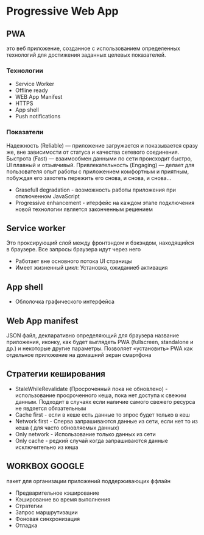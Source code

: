 # Progressive Web App

## PWA
это веб приложение, созданное с использованием определенных технологий для достижения заданных целевых показателей. 

### Технологии
- Service Worker
- Offline ready
- WEB App Manifest
- HTTPS
- App shell
- Push notifications

### Показатели
Надежность (Reliable) — приложение загружается и показывается сразу же, вне зависимости от статуса и качества сетевого соединения.
Быстрота (Fast) — взаимообмен данными по сети происходит быстро, UI плавный и отзывчивый.
Привлекательность (Engaging) — делает для пользователя опыт работы с приложением комфортным и приятным, побуждая его захотеть пережить его снова, и снова, и снова…

- Grasefull degradation - возможность работы приложения при отключенном JavaScript
- Progressive enhancement - итерфейс на каждом этапе подключения новой технологии является законченным решением

## Service worker
Это проксирующий слой между фронтэндом и бэкэндом, находящийся в браузере. Все запросы браузера идут через него
- Работает вне основного потока UI страницы
- Имеет жизненный цикл: Установка, ожиданиеб активация

## App shell
- Облолочка графического интерфейса

## Web App manifest
JSON файл, декларативно определяющий для браузера название приложения, иконку, как будет выглядеть PWA (fullscreen, standalone и др.) и некоторые другие параметры. Позволяет «установить» PWA как отдельное приложение на домашний экран смартфона

## Стратегии кеширования
- StaleWhileRevalidate (Просроченный пока не обновлено) - использование просроченного кеша, пока нет доступа к свежим данным. Подходит в случаях если наличие самого свежего ресурса не явдяется обязательным
- Cache first - если в кеше есть данные то зпрос будет только в кеш
- Network first - Сперва запрашиваются данные из сети, если нет то из кеша ( для часто обновляемых данных)
- Only network - Использование только данных из сети
- Only cache - редкий случай когда запрашиваются данные исключительно из кеша

## WORKBOX GOOGLE
пакет для организации приложений поддерживающих ффлайн
- Предварительное кэширование
- Кэширование во время выполнения
- Стратегии
- Запрос маршрутизации
- Фоновая синхронизация
- Отладка

